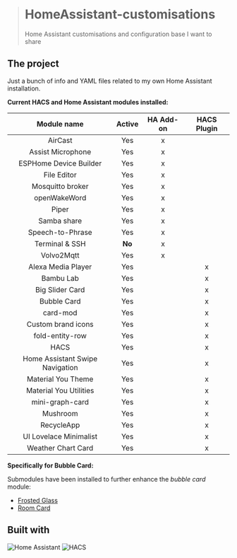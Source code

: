 > # HomeAssistant-customisations
> 
> Home Assistant customisations and configuration base I want to share

## The project

Just a bunch of info and YAML files related to my own Home Assistant installation.

**Current HACS and Home Assistant modules installed:**

| Module name                     | Active | HA Add-on | HACS Plugin |
| :-----------------------------: | :----: | :-------: | :---------: |
| AirCast                         | Yes    | x         |             |
| Assist Microphone               | Yes    | x         |             |
| ESPHome Device Builder          | Yes    | x         |             |
| File Editor                     | Yes    | x         |             |
| Mosquitto broker                | Yes    | x         |             |
| openWakeWord                    | Yes    | x         |             |
| Piper                           | Yes    | x         |             |
| Samba share                     | Yes    | x         |             |
| Speech-to-Phrase                | Yes    | x         |             |
| Terminal & SSH                  | **No** | x         |             |
| Volvo2Mqtt                      | Yes    | x         |             |
| Alexa Media Player              | Yes    |           | x           |
| Bambu Lab                       | Yes    |           | x           |
| Big Slider Card                 | Yes    |           | x           |
| Bubble Card                     | Yes    |           | x           |
| card-mod                        | Yes    |           | x           |
| Custom brand icons              | Yes    |           | x           |
| fold-entity-row                 | Yes    |           | x           |
| HACS                            | Yes    |           | x           |
| Home Assistant Swipe Navigation | Yes    |           | x           |
| Material You Theme              | Yes    |           | x           |
| Material You Utilities          | Yes    |           | x           |
| mini-graph-card                 | Yes    |           | x           |
| Mushroom                        | Yes    |           | x           |
| RecycleApp                      | Yes    |           | x           |
| UI Lovelace Minimalist          | Yes    |           | x           |
| Weather Chart Card              | Yes    |           | x           |

**Specifically for Bubble Card:**

Submodules have been installed to further enhance the _bubble card_ module:

* [Frosted Glass](https://github.com/Clooos/Bubble-Card/discussions/1672)
* [Room Card](https://github.com/Clooos/Bubble-Card/discussions/1700)

## Built with

![Home Assistant](https://img.shields.io/badge/Home_Assistant-informational?style=for-the-badge&color=18bcf2&logo=homeassistant&logoColor=white)
![HACS](https://img.shields.io/badge/Home_Assistant_Community_Store-informational?style=for-the-badge&color=41BDF5&logo=homeassistantcommunitystore&logoColor=white)
